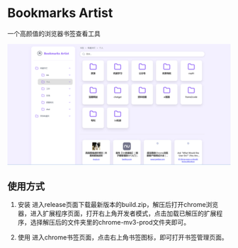 # Bookmarks Artist
一个高颜值的浏览器书签查看工具

![alt text](Clip_2024-10-24_16-41-36.png)

## 使用方式
1. 安装
进入release页面下载最新版本的build.zip，解压后打开chrome浏览器，进入扩展程序页面，打开右上角开发者模式，点击加载已解压的扩展程序，选择解压后的文件夹里的chrome-mv3-prod文件夹即可。

2. 使用
进入chrome书签页面，点击右上角书签图标，即可打开书签管理页面。

